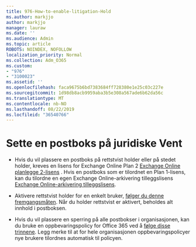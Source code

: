 ```yaml
---
title: 976-How-to-enable-litigation-Hold
ms.author: markjjo
author: markjjo
manager: lauraw
ms.date: ''
ms.audience: Admin
ms.topic: article
ROBOTS: NOINDEX, NOFOLLOW
localization_priority: Normal
ms.collection: Adm_O365
ms.custom:
- "976"
- "3100023"
ms.assetid: ''
ms.openlocfilehash: faca9675b6bd7383684ff728380e1e25c03c227e
ms.sourcegitcommit: 1d98db8acb9959aba3b5e308a567ade6b62da56c
ms.translationtype: MT
ms.contentlocale: nb-NO
ms.lasthandoff: 08/22/2019
ms.locfileid: "36540766"
---
```

# <a name="place-a-mailbox-on-legal-hold"></a>Sette en postboks på juridiske Vent

- Hvis du vil plassere en postboks på rettstvist holder eller på stedet holder, kreves en lisens for Exchange Online Plan 2 [Exchange Online planlegge 2-lisens](https://docs.microsoft.com/office365/servicedescriptions/office-365-platform-service-description/office-365-plan-options) . Hvis en postboks som er tilordnet en Plan 1-lisens, kan du tilordne en egen Exchange Online-arkivering tilleggslisens [Exchange Online-arkivering tilleggslisens](https://docs.microsoft.com/office365/servicedescriptions/exchange-online-archiving-service-description).

- Aktivere rettstvist holder for en enkelt bruker, [følger du denne fremgangsmåten](https://docs.microsoft.com/office365/SecurityCompliance/place-a-mailbox-on-litigation-hold). Når du holder rettstvist er aktivert, beholdes alt innhold i postboksen.

- Hvis du vil plassere en sperring på alle postbokser i organisasjonen, kan du bruke en oppbevaringspolicy for Office 365 ved å [følge disse trinnene](https://docs.microsoft.com/office365/securitycompliance/create-a-litigation-hold). Legg merke til at for hele organisasjonen oppbevaringspolicyer nye brukere tilordnes automatisk til policyen.
